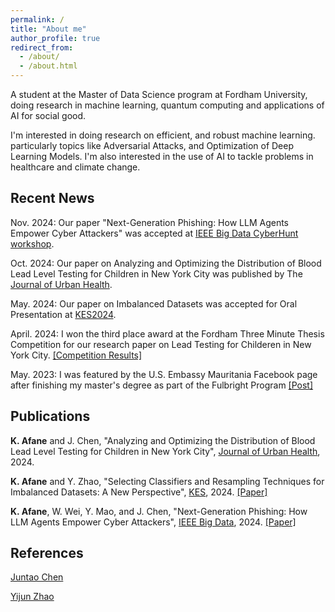 ```yaml
---
permalink: /
title: "About me"
author_profile: true
redirect_from: 
  - /about/
  - /about.html
---
```


A student at the Master of Data Science program at Fordham University, doing research in machine learning, quantum computing and applications of AI for social good.

I'm interested in doing research on efficient, and robust machine learning. particularly topics like Adversarial Attacks, and Optimization of Deep Learning Models. 
I'm also interested in the use of AI to tackle problems in healthcare and climate change.

Recent News
------

Nov. 2024: Our paper "Next-Generation Phishing: How LLM Agents Empower Cyber Attackers" was accepted at [IEEE Big Data CyberHunt workshop](https://www.cyberhunt2024.cyberhunt.no).

Oct. 2024: Our paper on Analyzing and Optimizing the Distribution of Blood Lead Level Testing for Children in New York City was published by The [Journal of Urban Health](https://link.springer.com/article/10.1007/s11524-024-00920-5).

May. 2024: Our paper on Imbalanced Datasets was accepted for Oral Presentation at [KES2024](http://kes2024.kesinternational.org).

April. 2024: I won the third place award at the Fordham Three Minute Thesis Competition for our research paper on Lead Testing for Childeren in New York City. [[Competition Results]](https://www.fordham.edu/graduate-school-of-arts-and-sciences/student-resources/professional-development/three-minute-thesis-competition/)

May. 2023: I was featured by the U.S. Embassy Mauritania Facebook page after finishing my master's degree as part of the Fulbright Program [[Post]](https://www.facebook.com/usembnouakchott/posts/pfbid028hwuTBcjcYLMGxu725uQggimQyzJDhGNe4ZeKtDMKTjZ9xM9QZKw8RpFEWLoEVgql)

Publications
------


**K. Afane** and J. Chen, "Analyzing and Optimizing the Distribution of Blood Lead Level Testing for Children in New York City", [Journal of Urban Health](https://link.springer.com/journal/11524](https://link.springer.com/article/10.1007/s11524-024-00920-5.)), 2024.

**K. Afane** and Y. Zhao, "Selecting Classifiers and Resampling Techniques for Imbalanced Datasets: A New Perspective", [KES](http://kes2024.kesinternational.org), 2024. [[Paper]](https://drive.google.com/file/d/1PvMINpcGU3p_-_rXVDCsVFzqH4BrlcsD/view?usp=drive_link)

**K. Afane**, W. Wei, Y. Mao, and J. Chen, "Next-Generation Phishing: How LLM Agents Empower Cyber Attackers", [IEEE Big Data](https://www3.cs.stonybrook.edu/~ieeebigdata2024/), 2024. [[Paper]](https://scholar.google.com/citations?view_op=view_citation&hl=en&user=wB3J8nQAAAAJ&citation_for_view=wB3J8nQAAAAJ:u-x6o8ySG0sC)

References
------

[Juntao Chen](https://juntaochen1.github.io)

[Yijun Zhao](https://www.fordham.edu/academics/departments/computer-and-information-science/faculty-and-administration/yijun-zhao/)
